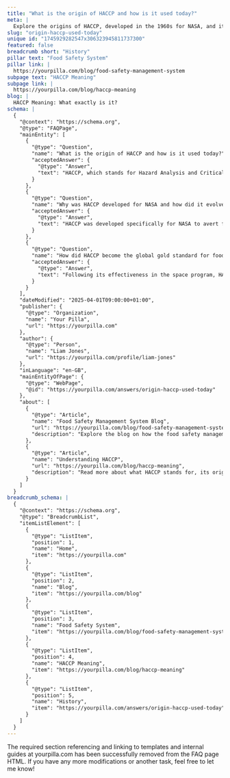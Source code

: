 ```yaml
---
title: "What is the origin of HACCP and how is it used today?"
meta: |
  Explore the origins of HACCP, developed in the 1960s for NASA, and its evolution into a global standard for food safety management across all industries.
slug: "origin-haccp-used-today"
unique id: "1745929282547x306323945811737300"
featured: false
breadcrumb short: "History"
pillar text: "Food Safety System"
pillar link: |
  https://yourpilla.com/blog/food-safety-management-system
subpage text: "HACCP Meaning"
subpage link: |
  https://yourpilla.com/blog/haccp-meaning
blog: |
  HACCP Meaning: What exactly is it?
schema: |
  {
    "@context": "https://schema.org",
    "@type": "FAQPage",
    "mainEntity": [
      {
        "@type": "Question",
        "name": "What is the origin of HACCP and how is it used today?",
        "acceptedAnswer": {
          "@type": "Answer",
          "text": "HACCP, which stands for Hazard Analysis and Critical Control Point, was created in the 1960s by the Pillsbury Company alongside NASA. Its initial purpose was to secure food safety for space missions. Today, HACCP is vital across the global food industry to manage food safety risks and ensure safe consumption."
        }
      },
      {
        "@type": "Question",
        "name": "Why was HACCP developed for NASA and how did it evolve?",
        "acceptedAnswer": {
          "@type": "Answer",
          "text": "HACCP was developed specifically for NASA to avert foodborne illnesses in astronauts, a crucial measure in space. Originally tailored for in-space dining safety, its unwavering success pivoted it to a global standard in food safety management, progressively accepted by various food industries over the years."
        }
      },
      {
        "@type": "Question",
        "name": "How did HACCP become the global gold standard for food safety?",
        "acceptedAnswer": {
          "@type": "Answer",
          "text": "Following its effectiveness in the space program, HACCP's robust safety protocols led to its global adoption. It is now foundational in multiple food safety regulations and widely recognized as the premier standard for food safety, given its systematic method for hazard control across food production stages."
        }
      }
    ],
    "dateModified": "2025-04-01T09:00:00+01:00",
    "publisher": {
      "@type": "Organization",
      "name": "Your Pilla",
      "url": "https://yourpilla.com"
    },
    "author": {
      "@type": "Person",
      "name": "Liam Jones",
      "url": "https://yourpilla.com/profile/liam-jones"
    },
    "inLanguage": "en-GB",
    "mainEntityOfPage": {
      "@type": "WebPage",
      "@id": "https://yourpilla.com/answers/origin-haccp-used-today"
    },
    "about": [
      {
        "@type": "Article",
        "name": "Food Safety Management System Blog",
        "url": "https://yourpilla.com/blog/food-safety-management-system",
        "description": "Explore the blog on how the food safety management system at Pilla is built on HACCP principles to ensure compliance with the Food Safety Act."
      },
      {
        "@type": "Article",
        "name": "Understanding HACCP",
        "url": "https://yourpilla.com/blog/haccp-meaning",
        "description": "Read more about what HACCP stands for, its origins, and its critical role in global food safety."
      }
    ]
  }
breadcrumb_schema: |
  {
    "@context": "https://schema.org",
    "@type": "BreadcrumbList",
    "itemListElement": [
      {
        "@type": "ListItem",
        "position": 1,
        "name": "Home",
        "item": "https://yourpilla.com"
      },
      {
        "@type": "ListItem",
        "position": 2,
        "name": "Blog",
        "item": "https://yourpilla.com/blog"
      },
      {
        "@type": "ListItem",
        "position": 3,
        "name": "Food Safety System",
        "item": "https://yourpilla.com/blog/food-safety-management-system"
      },
      {
        "@type": "ListItem",
        "position": 4,
        "name": "HACCP Meaning",
        "item": "https://yourpilla.com/blog/haccp-meaning"
      },
      {
        "@type": "ListItem",
        "position": 5,
        "name": "History",
        "item": "https://yourpilla.com/answers/origin-haccp-used-today"
      }
    ]
  }
---
```


The required section referencing and linking to templates and internal guides at yourpilla.com has been successfully removed from the FAQ page HTML. If you have any more modifications or another task, feel free to let me know!